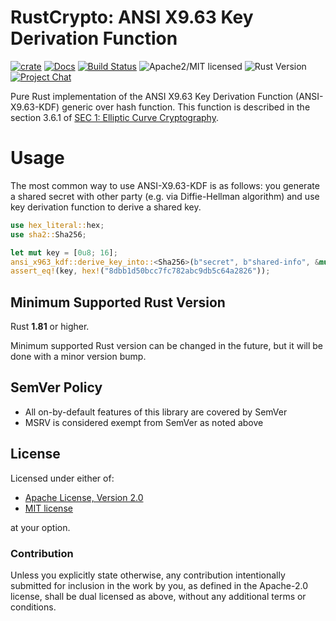 # RustCrypto: ANSI X9.63 Key Derivation Function

[![crate][crate-image]][crate-link]
[![Docs][docs-image]][docs-link]
[![Build Status][build-image]][build-link]
![Apache2/MIT licensed][license-image]
![Rust Version][rustc-image]
[![Project Chat][chat-image]][chat-link]

Pure Rust implementation of the ANSI X9.63 Key Derivation Function (ANSI-X9.63-KDF) generic over hash function. 
This function is described in the section 3.6.1 of [SEC 1: Elliptic Curve Cryptography](http://www.secg.org/sec1-v2.pdf).

# Usage

The most common way to use ANSI-X9.63-KDF is as follows: you generate a shared secret with other
party (e.g. via Diffie-Hellman algorithm)  and use key derivation function to derive a shared key.

```rust
use hex_literal::hex;
use sha2::Sha256;

let mut key = [0u8; 16];
ansi_x963_kdf::derive_key_into::<Sha256>(b"secret", b"shared-info", &mut key).unwrap();
assert_eq!(key, hex!("8dbb1d50bcc7fc782abc9db5c64a2826"));
```

## Minimum Supported Rust Version

Rust **1.81** or higher.

Minimum supported Rust version can be changed in the future, but it will be
done with a minor version bump.

## SemVer Policy

- All on-by-default features of this library are covered by SemVer
- MSRV is considered exempt from SemVer as noted above

## License

Licensed under either of:

* [Apache License, Version 2.0](http://www.apache.org/licenses/LICENSE-2.0)
* [MIT license](http://opensource.org/licenses/MIT)

at your option.

### Contribution

Unless you explicitly state otherwise, any contribution intentionally submitted
for inclusion in the work by you, as defined in the Apache-2.0 license, shall be
dual licensed as above, without any additional terms or conditions.

[crate-image]: https://img.shields.io/crates/v/ansi-x963-kdf.svg?logo=rust
[crate-link]: https://crates.io/crates/ansi-x963-kdf
[docs-image]: https://docs.rs/ansi-x963-kdf/badge.svg
[docs-link]: https://docs.rs/ansi-x963-kdf/
[build-image]: https://github.com/RustCrypto/KDFs/actions/workflows/ansi-x963-kdf.yml/badge.svg
[build-link]: https://github.com/RustCrypto/KDFs/actions/workflows/ansi-x963-kdf.yml
[license-image]: https://img.shields.io/badge/license-Apache2.0/MIT-blue.svg
[rustc-image]: https://img.shields.io/badge/rustc-1.81+-blue.svg
[chat-image]: https://img.shields.io/badge/zulip-join_chat-blue.svg
[chat-link]: https://rustcrypto.zulipchat.com/#narrow/stream/260043-KDFs
